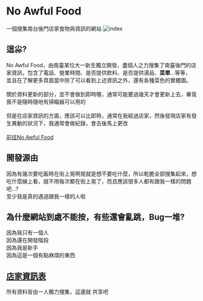 # No Awful Food
一個搜集南台後門店家食物與資訊的網站
![index](http://4.bp.blogspot.com/-B9P8N6dwdRs/Wuw3Ja7sLhI/AAAAAAAAhjQ/i4AzEVNdZsMTc1YRP6sm4m7XZr2e2YoXwCK4BGAYYCw/s1600/screenshot-no-awful-food-byethost7-com-1525430021738.png)
## 這尛?
No Awful Food，由南臺某位大一新生獨立開發，盡個人之力搜集了南臺後門的店家資訊，包含了電話、營業時間、是否提供飲料、是否提供湯品、**菜單**...等等，
並且在了解更多頁面當中除了可以看到上述資訊之外，還有各種菜色的實體圖。<br><br>
關於資料更新的部分，並不會做到即時喔，通常可能要過幾天才會更新上去，畢竟我不是隨時隨地有掃瞄器可以用的<br><br>
但是在店家資訊的方面，應該可以比即時，通常在我經過店家，然後發現店家有發生異動的狀況下，我通常會做紀錄，會去後馬上更改
<br><br>
<a href="http://no-awful-food.byethost7.com/">前往No Awful Food</a>
## 開發源由
因為有幾次要吃飯時在街上晃啊晃就是想不要吃什麼，所以乾脆全部搜集起來，想吃什麼線上看，就不用每次都在街上晃了，而且應該很多人都有跟我一樣的問題吧...?<br>
至少我是真的遇過跟我一樣的人啦
## 為什麼網站到處不能按，有些還會亂跳，Bug一堆?
因為我只有一個人<br>
因為還在開發階段<br>
因為我是新手<br>
因為這是一個有點麻煩的東西
## <a href="https://docs.google.com/spreadsheets/d/e/2PACX-1vSOx2BefYbhgd3wlMx0LSigub2RJsAy1cbN5gxf2FiqRM8lzUDemOrIhjUHFeU9LSHPXIxz1lWWYCtN/pubhtml">店家資訊表</a>
所有資料皆由一人獨力搜集，這邊就 共享吧
